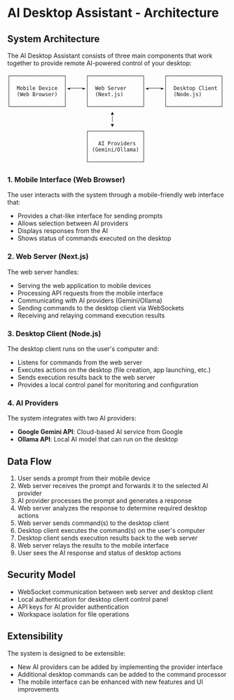 # AI Desktop Assistant - Architecture

## System Architecture

The AI Desktop Assistant consists of three main components that work together to provide remote AI-powered control of your desktop:

```
┌─────────────────┐      ┌─────────────────┐      ┌─────────────────┐
│                 │      │                 │      │                 │
│  Mobile Device  │◄────►│  Web Server     │◄────►│  Desktop Client │
│  (Web Browser)  │      │  (Next.js)      │      │  (Node.js)      │
│                 │      │                 │      │                 │
└─────────────────┘      └─────────────────┘      └─────────────────┘
                                 ▲
                                 │
                                 ▼
                         ┌─────────────────┐
                         │                 │
                         │   AI Providers  │
                         │ (Gemini/Ollama) │
                         │                 │
                         └─────────────────┘
```

### 1. Mobile Interface (Web Browser)

The user interacts with the system through a mobile-friendly web interface that:
- Provides a chat-like interface for sending prompts
- Allows selection between AI providers
- Displays responses from the AI
- Shows status of commands executed on the desktop

### 2. Web Server (Next.js)

The web server handles:
- Serving the web application to mobile devices
- Processing API requests from the mobile interface
- Communicating with AI providers (Gemini/Ollama)
- Sending commands to the desktop client via WebSockets
- Receiving and relaying command execution results

### 3. Desktop Client (Node.js)

The desktop client runs on the user's computer and:
- Listens for commands from the web server
- Executes actions on the desktop (file creation, app launching, etc.)
- Sends execution results back to the web server
- Provides a local control panel for monitoring and configuration

### 4. AI Providers

The system integrates with two AI providers:
- **Google Gemini API**: Cloud-based AI service from Google
- **Ollama API**: Local AI model that can run on the desktop

## Data Flow

1. User sends a prompt from their mobile device
2. Web server receives the prompt and forwards it to the selected AI provider
3. AI provider processes the prompt and generates a response
4. Web server analyzes the response to determine required desktop actions
5. Web server sends command(s) to the desktop client
6. Desktop client executes the command(s) on the user's computer
7. Desktop client sends execution results back to the web server
8. Web server relays the results to the mobile interface
9. User sees the AI response and status of desktop actions

## Security Model

- WebSocket communication between web server and desktop client
- Local authentication for desktop client control panel
- API keys for AI provider authentication
- Workspace isolation for file operations

## Extensibility

The system is designed to be extensible:
- New AI providers can be added by implementing the provider interface
- Additional desktop commands can be added to the command processor
- The mobile interface can be enhanced with new features and UI improvements
